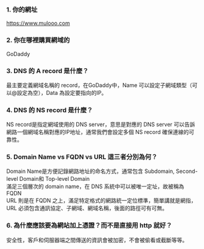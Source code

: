 
### 1. 你的網址
https://www.mulooo.com  

### 2. 你在哪裡購買網域的
GoDaddy  

### 3. DNS 的 A record 是什麼？
最主要定義網域名稱的 record，在GoDaddy中，Name 可以設定子網域類型（可以@設定為空），Data 為設定要指向的IP。  

### 4. DNS 的 NS record 是什麼？
NS record是指定網域使用的 DNS server，意思是對應的 DNS server 可以告訴網路一個網域名稱對應的IP地址，通常我們會設定多個 NS record 確保連線的可靠性。  

### 5. Domain Name vs FQDN vs URL 這三者分別為何？
Domain Name是方便記錄網路地址的命名方式，通常包含 Subdomain, Second-level Domain和 Top-level Domain  
滿足三個層次的 domain name，在 DNS 系統中可以被唯一定址，故被稱為 FQDN  
URL 則是在 FQDN 之上，滿足特定格式的網路統一定位標準，簡單講就是網指，URL 必須包含通訊協定、子網域、網域名稱，後面的路徑可有可無。  

### 6. 為什麼應該要為網站加上憑證？而不是直接用 http 就好？
安全性，客戶和伺服器端之間傳送的資訊會被加密，不會被偷看或截斷等等。
